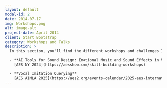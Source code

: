 ```yaml
---
layout: default
modal-id: 2
date: 2014-07-17
img: Workshops.png
alt: image-alt
project-date: April 2014
client: Start Bootstrap
category: Workshops and Talks
description: >
  In this section, you'll find the different workshops and challenges I've helped organize:

  - **AI Tools for Sound Design: Emotional Music and Sound Effects in Visual Media**  
    [AES NY 2024](https://aesshow.com/skill-building-workshops)  

  - **Vocal Imitation Querying**  
    [AES AIMLA 2025](https://aes2.org/events-calendar/2025-aes-international-conference-on-artificial-intelligence-and-machine-learning-for-audio/)
---
```


